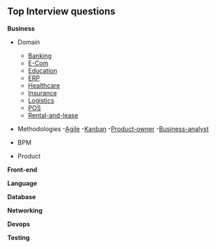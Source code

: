 ## Top Interview questions

**Business**
  -   Domain 
       - [Banking](https://clouddose.blogspot.com/2020/11/banking.html)
       - [E-Com](https://clouddose.blogspot.com/2020/12/e-com.html)
       - [Education](https://clouddose.blogspot.com/2020/12/education.html)
       - [ERP](https://clouddose.blogspot.com/2020/11/erp.html)
       - [Healthcare](https://clouddose.blogspot.com/2020/12/healthcare.html)
       - [Insurance](https://clouddose.blogspot.com/2020/12/insurance.html)
       - [Logistics](https://clouddose.blogspot.com/2020/12/logistics.html)
       - [POS](https://clouddose.blogspot.com/2020/11/pos.html)
       - [Rental-and-lease](https://clouddose.blogspot.com/2020/12/rental-and-lease.html)
  -   Methodologies
    -[Agile](https://clouddose.blogspot.com/2020/11/agile.html)
    -[Kanban](https://clouddose.blogspot.com/2021/05/kanban.html)
    -[Product-owner](https://clouddose.blogspot.com/2021/05/product-owners.html)
    -[Business-analyst](https://clouddose.blogspot.com/2021/05/business-analyst.html)
    
  -   BPM
  -   Product

**Front-end**



**Language**


**Database**


**Networking**


**Devops**


**Testing**
